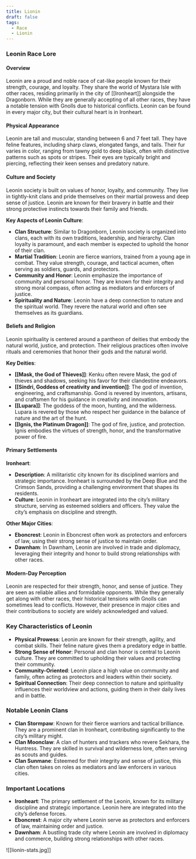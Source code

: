 ```yaml
---
title: Lionin
draft: false
tags:
  - Race
  - Lionin
---
```


### Leonin Race Lore

#### Overview

Leonin are a proud and noble race of cat-like people known for their strength, courage, and loyalty. They share the world of Mystara Isle with other races, residing primarily in the city of [[Ironheart]] alongside the Dragonborn. While they are generally accepting of all other races, they have a notable tension with Gnolls due to historical conflicts. Leonin can be found in every major city, but their cultural heart is in Ironheart.

#### Physical Appearance

Leonin are tall and muscular, standing between 6 and 7 feet tall. They have feline features, including sharp claws, elongated fangs, and tails. Their fur varies in color, ranging from tawny gold to deep black, often with distinctive patterns such as spots or stripes. Their eyes are typically bright and piercing, reflecting their keen senses and predatory nature.

#### Culture and Society

Leonin society is built on values of honor, loyalty, and community. They live in tightly-knit clans and pride themselves on their martial prowess and deep sense of justice. Leonin are known for their bravery in battle and their strong protective instincts towards their family and friends.

**Key Aspects of Leonin Culture**:

- **Clan Structure**: Similar to Dragonborn, Leonin society is organized into clans, each with its own traditions, leadership, and hierarchy. Clan loyalty is paramount, and each member is expected to uphold the honor of their clan.
- **Martial Tradition**: Leonin are fierce warriors, trained from a young age in combat. They value strength, courage, and tactical acumen, often serving as soldiers, guards, and protectors.
- **Community and Honor**: Leonin emphasize the importance of community and personal honor. They are known for their integrity and strong moral compass, often acting as mediators and enforcers of justice.
- **Spirituality and Nature**: Leonin have a deep connection to nature and the spiritual world. They revere the natural world and often see themselves as its guardians.

#### Beliefs and Religion

Leonin spirituality is centered around a pantheon of deities that embody the natural world, justice, and protection. Their religious practices often involve rituals and ceremonies that honor their gods and the natural world.

**Key Deities**:

- **[[Mask, the God of Thieves]]**: Kenku often revere Mask, the god of thieves and shadows, seeking his favor for their clandestine endeavors.
- **[[Sindri, Goddess of creativity and invention]]**: The god of invention, engineering, and craftsmanship. Gond is revered by inventors, artisans, and craftsmen for his guidance in creativity and innovation.
- **[[Lupara]]**: The goddess of the moon, hunting, and the wilderness. Lupara is revered by those who respect her guidance in the balance of nature and the art of the hunt.
- **[[Ignis, the Platinum Dragon]]**: The god of fire, justice, and protection. Ignis embodies the virtues of strength, honor, and the transformative power of fire.

#### Primary Settlements

**Ironheart**:

- **Description**: A militaristic city known for its disciplined warriors and strategic importance. Ironheart is surrounded by the Deep Blue and the Crimson Sands, providing a challenging environment that shapes its residents.
- **Culture**: Leonin in Ironheart are integrated into the city’s military structure, serving as esteemed soldiers and officers. They value the city’s emphasis on discipline and strength.

**Other Major Cities**:

- **Eboncrest**: Leonin in Eboncrest often work as protectors and enforcers of law, using their strong sense of justice to maintain order.
- **Dawnham**: In Dawnham, Leonin are involved in trade and diplomacy, leveraging their integrity and honor to build strong relationships with other races.

#### Modern-Day Perception

Leonin are respected for their strength, honor, and sense of justice. They are seen as reliable allies and formidable opponents. While they generally get along with other races, their historical tensions with Gnolls can sometimes lead to conflicts. However, their presence in major cities and their contributions to society are widely acknowledged and valued.

### Key Characteristics of Leonin

- **Physical Prowess**: Leonin are known for their strength, agility, and combat skills. Their feline nature gives them a predatory edge in battle.
- **Strong Sense of Honor**: Personal and clan honor is central to Leonin culture. They are committed to upholding their values and protecting their community.
- **Community-Oriented**: Leonin place a high value on community and family, often acting as protectors and leaders within their society.
- **Spiritual Connection**: Their deep connection to nature and spirituality influences their worldview and actions, guiding them in their daily lives and in battle.

### Notable Leonin Clans

- **Clan Stormpaw**: Known for their fierce warriors and tactical brilliance. They are a prominent clan in Ironheart, contributing significantly to the city’s military might.
- **Clan Moonclaw**: A clan of hunters and trackers who revere Sekhara, the Huntress. They are skilled in survival and wilderness lore, often serving as scouts and guides.
- **Clan Sunmane**: Esteemed for their integrity and sense of justice, this clan often takes on roles as mediators and law enforcers in various cities.

### Important Locations

- **Ironheart**: The primary settlement of the Leonin, known for its military discipline and strategic importance. Leonin here are integrated into the city’s defense forces.
- **Eboncrest**: A major city where Leonin serve as protectors and enforcers of law, maintaining order and justice.
- **Dawnham**: A bustling trade city where Leonin are involved in diplomacy and commerce, building strong relationships with other races.

![[lionin-stats.jpg]]
